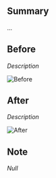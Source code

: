 ## Summary

...

## Before

_Description_

![Before](Image_path.png)

## After

_Description_

![After](Image_path.png)

## Note

_Null_
